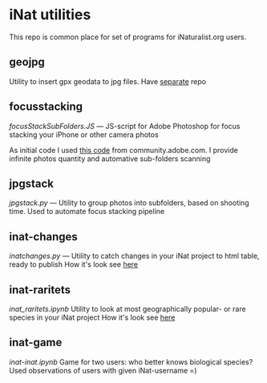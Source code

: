 # iNat utilities

This repo is common place for set of programs for iNaturalist.org users.

## geojpg
Utility to insert gpx geodata to jpg files. Have [separate](https://github.com/baidakovil/geojpg) repo

## focusstacking
*focusStackSubFolders.JS* — JS-script for Adobe Photoshop for focus stacking your iPhone or other camera photos

As initial code I used [this code](https://community.adobe.com/t5/photoshop-ecosystem-discussions/automate-focus-stacking-script-action-help-needed/m-p/10483237) from community.adobe.com. I provide infinite photos quantity and automative sub-folders scanning

## jpgstack
*jpgstack.py* — Utility to group photos into subfolders, based on shooting time. Used to automate focus stacking pipeline 

## inat-changes
*inatchanges.py* — Utility to catch changes in your iNat project to html table, ready to publish
How it's look see [here](https://www.inaturalist.org/projects/tsyurupy-i-ego-lesa/journal/84447-osen-zima-2022-23-uchastniki-proekta)

## inat-raritets
*inat_raritets.ipynb*
Utility to look at most geographically popular- or rare species in your iNat project
How it's look see [here]([https://www.inaturalist.org/projects/tsyurupy-i-ego-lesa/journal/84447-osen-zima-2022-23-uchastniki-proekta](https://www.inaturalist.org/projects/tsyurupy-i-ego-lesa/journal/75872-osen-zima-2022-23-samye-populyarnye-vidy))

## inat-game
*inat-inat.ipynb* Game for two users: who better knows biological species? Used observations of users with given iNat-username =)
